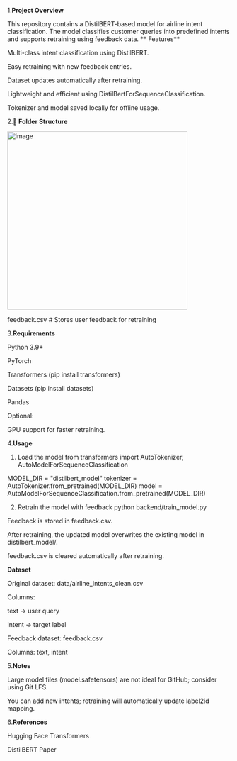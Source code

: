 1.**Project Overview**

This repository contains a DistilBERT-based model for airline intent classification.
The model classifies customer queries into predefined intents and supports retraining using feedback data.
**
 Features**
 
Multi-class intent classification using DistilBERT.

Easy retraining with new feedback entries.

Dataset updates automatically after retraining.

Lightweight and efficient using DistilBertForSequenceClassification.

Tokenizer and model saved locally for offline usage.

2.**📂 Folder Structure**



<img width="407" height="402" alt="image" src="https://github.com/user-attachments/assets/6f8e11a8-4c96-40e1-b1d5-04ff3f45d495" />


feedback.csv  # Stores user feedback for retraining



3.**Requirements**

Python 3.9+

PyTorch

Transformers (pip install transformers)

Datasets (pip install datasets)

Pandas

Optional:

GPU support for faster retraining.

4.**Usage**

1. Load the model
from transformers import AutoTokenizer, AutoModelForSequenceClassification

MODEL_DIR = "distilbert_model"
tokenizer = AutoTokenizer.from_pretrained(MODEL_DIR)
model = AutoModelForSequenceClassification.from_pretrained(MODEL_DIR)

2. Retrain the model with feedback
python backend/train_model.py


Feedback is stored in feedback.csv.

After retraining, the updated model overwrites the existing model in distilbert_model/.

feedback.csv is cleared automatically after retraining.

**Dataset**

Original dataset: data/airline_intents_clean.csv

Columns:

text → user query

intent → target label

Feedback dataset: feedback.csv

Columns: text, intent

5.**Notes**

Large model files (model.safetensors) are not ideal for GitHub; consider using Git LFS.

You can add new intents; retraining will automatically update label2id mapping.

6.**References**

Hugging Face Transformers

DistilBERT Paper
